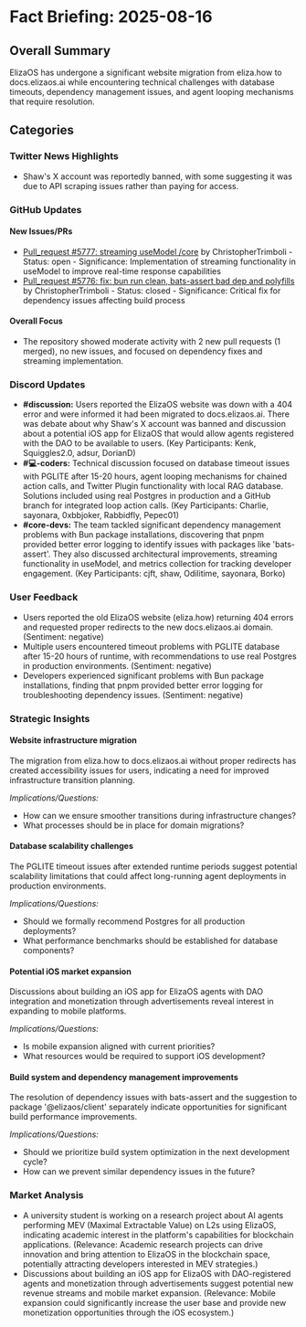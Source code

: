 # Fact Briefing: 2025-08-16

## Overall Summary
ElizaOS has undergone a significant website migration from eliza.how to docs.elizaos.ai while encountering technical challenges with database timeouts, dependency management issues, and agent looping mechanisms that require resolution.

## Categories

### Twitter News Highlights
- Shaw's X account was reportedly banned, with some suggesting it was due to API scraping issues rather than paying for access.

### GitHub Updates

#### New Issues/PRs
- [Pull_request #5777: streaming useModel /core](#) by ChristopherTrimboli - Status: open - Significance: Implementation of streaming functionality in useModel to improve real-time response capabilities
- [Pull_request #5776: fix: bun run clean, bats-assert bad dep and polyfills](#) by ChristopherTrimboli - Status: closed - Significance: Critical fix for dependency issues affecting build process

#### Overall Focus
- The repository showed moderate activity with 2 new pull requests (1 merged), no new issues, and focused on dependency fixes and streaming implementation.

### Discord Updates
- **#discussion:** Users reported the ElizaOS website was down with a 404 error and were informed it had been migrated to docs.elizaos.ai. There was debate about why Shaw's X account was banned and discussion about a potential iOS app for ElizaOS that would allow agents registered with the DAO to be available to users. (Key Participants: Kenk, Squiggles2.0, adsur, DorianD)
- **#💻-coders:** Technical discussion focused on database timeout issues with PGLITE after 15-20 hours, agent looping mechanisms for chained action calls, and Twitter Plugin functionality with local RAG database. Solutions included using real Postgres in production and a GitHub branch for integrated loop action calls. (Key Participants: Charlie, sayonara, 0xbbjoker, Rabbidfly, Pepec01)
- **#core-devs:** The team tackled significant dependency management problems with Bun package installations, discovering that pnpm provided better error logging to identify issues with packages like 'bats-assert'. They also discussed architectural improvements, streaming functionality in useModel, and metrics collection for tracking developer engagement. (Key Participants: cjft, shaw, Odilitime, sayonara, Borko)

### User Feedback
- Users reported the old ElizaOS website (eliza.how) returning 404 errors and requested proper redirects to the new docs.elizaos.ai domain. (Sentiment: negative)
- Multiple users encountered timeout problems with PGLITE database after 15-20 hours of runtime, with recommendations to use real Postgres in production environments. (Sentiment: negative)
- Developers experienced significant problems with Bun package installations, finding that pnpm provided better error logging for troubleshooting dependency issues. (Sentiment: negative)

### Strategic Insights

#### Website infrastructure migration
The migration from eliza.how to docs.elizaos.ai without proper redirects has created accessibility issues for users, indicating a need for improved infrastructure transition planning.

*Implications/Questions:*
  - How can we ensure smoother transitions during infrastructure changes?
  - What processes should be in place for domain migrations?

#### Database scalability challenges
The PGLITE timeout issues after extended runtime periods suggest potential scalability limitations that could affect long-running agent deployments in production environments.

*Implications/Questions:*
  - Should we formally recommend Postgres for all production deployments?
  - What performance benchmarks should be established for database components?

#### Potential iOS market expansion
Discussions about building an iOS app for ElizaOS agents with DAO integration and monetization through advertisements reveal interest in expanding to mobile platforms.

*Implications/Questions:*
  - Is mobile expansion aligned with current priorities?
  - What resources would be required to support iOS development?

#### Build system and dependency management improvements
The resolution of dependency issues with bats-assert and the suggestion to package '@elizaos/client' separately indicate opportunities for significant build performance improvements.

*Implications/Questions:*
  - Should we prioritize build system optimization in the next development cycle?
  - How can we prevent similar dependency issues in the future?

### Market Analysis
- A university student is working on a research project about AI agents performing MEV (Maximal Extractable Value) on L2s using ElizaOS, indicating academic interest in the platform's capabilities for blockchain applications. (Relevance: Academic research projects can drive innovation and bring attention to ElizaOS in the blockchain space, potentially attracting developers interested in MEV strategies.)
- Discussions about building an iOS app for ElizaOS with DAO-registered agents and monetization through advertisements suggest potential new revenue streams and mobile market expansion. (Relevance: Mobile expansion could significantly increase the user base and provide new monetization opportunities through the iOS ecosystem.)